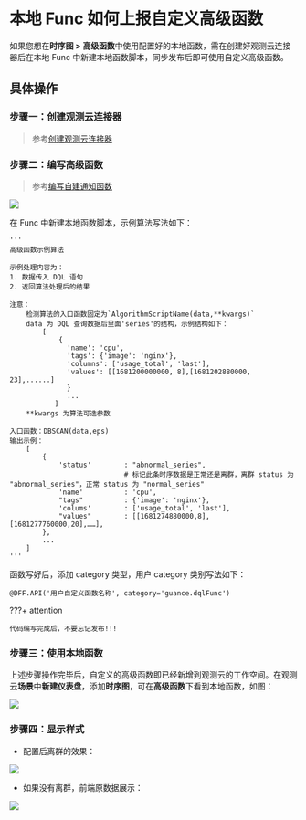 # 本地 Func 如何上报自定义高级函数

如果您想在**时序图 > 高级函数**中使用配置好的本地函数，需在创建好观测云连接器后在本地 Func 中新建本地函数脚本，同步发布后即可使用自定义高级函数。



## 具体操作

### 步骤一：创建观测云连接器

> 参考[创建观测云连接器](https://func.guance.com/doc/practice-guance-self-build-notify-function/#31)

### 步骤二：编写高级函数

> 参考[编写自建通知函数](https://func.guance.com/doc/practice-guance-self-build-notify-function/#32)

![](../img/local.png)

在 Func 中新建本地函数脚本，示例算法写法如下：

```
'''
高级函数示例算法

示例处理内容为：    
1. 数据传入 DQL 语句
2. 返回算法处理后的结果

注意：  
    检测算法的入口函数固定为`AlgorithmScriptName(data,**kwargs)`
    data 为 DQL 查询数据后里面'series'的结构，示例结构如下：
        [
            {
              'name': 'cpu',
              'tags': {'image': 'nginx'},
              'columns': ['usage_total', 'last'],
              'values': [[1681200000000, 8],[1681202880000, 23],......]
              }
              ...
           ]
    **kwargs 为算法可选参数

入口函数：DBSCAN(data,eps)
输出示例：  
    [
        {
            'status'        : "abnormal_series",
                            # 标记此条时序数据是正常还是离群，离群 status 为 "abnormal_series"，正常 status 为 "normal_series"
            'name'          : 'cpu',
            "tags"          : {'image': 'nginx'},
            'colums'        : ['usage_total', 'last'],
            "values"        : [[1681274880000,8],[1681277760000,20],……],
        },
        ...
    ]
'''
```


函数写好后，添加 category 类型，用户 category 类别写法如下：

```
@DFF.API('用户自定义函数名称', category='guance.dqlFunc')
```

???+ attention

    代码编写完成后，不要忘记发布!!!

### 步骤三：使用本地函数

上述步骤操作完毕后，自定义的高级函数即已经新增到观测云的工作空间。在观测云**场景**中**新建仪表盘**，添加**时序图**，可在**高级函数**下看到本地函数，如图：

![](../img/ad-5.png)

### 步骤四：显示样式

- 配置后离群的效果：

![](../img/ad-3.png)

- 如果没有离群，前端原数据展示：

![](../img/ad-4.png)